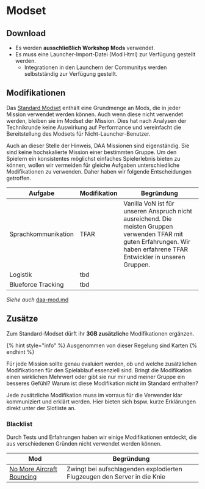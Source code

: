 # Modset

## Download

* Es werden **ausschließlich Workshop Mods** verwendet.
* Es muss eine Launcher-Import-Datei (Mod Html) zur Verfügung gestellt werden.
  * Integrationen in den Launchern der Communitys werden selbstständig zur Verfügung gestellt.

## Modifikationen

Das [Standard Modset](https://www.deutsche-arma-allianz.de/#mods) enthält eine Grundmenge an Mods, die in jeder Mission verwendet werden können. Auch wenn diese nicht verwendet werden, bleiben sie im Modset der Mission. Dies hat nach Analysen der Technikrunde keine Auswirkung auf Performance und vereinfacht die Bereitstellung des Modsets für Nicht-Launcher-Benutzer.

Auch an dieser Stelle der Hinweis, DAA Missionen sind eigenständig. Sie sind keine hochskalierte Mission einer bestimmten Gruppe. Um den Spielern ein konsistentes möglichst einfaches Spielerlebnis bieten zu können, wollen wir vermeiden für gleiche Aufgaben unterschiedliche Modifikationen zu verwenden. Daher haben wir folgende Entscheidungen getroffen.

| Aufgabe             | Modifikation | Begründung                                                                                                                                                                |
| ------------------- | ------------ | ------------------------------------------------------------------------------------------------------------------------------------------------------------------------- |
| Sprachkommunikation | TFAR         | Vanilla VoN ist für unseren Anspruch nicht ausreichend. Die meisten Gruppen verwenden TFAR mit guten Erfahrungen. Wir haben erfahrene TFAR Entwickler in unseren Gruppen. |
| Logistik            | tbd          |                                                                                                                                                                           |
| Blueforce Tracking  | tbd          |                                                                                                                                                                           |

_Siehe auch_ [daa-mod.md](../entwicklung/daa-mod.md "mention")

## Zusätze

Zum Standard-Modset dürft ihr **3GB zusätzlich**e Modifikationen ergänzen.

{% hint style="info" %}
Ausgenommen von dieser Regelung sind Karten
{% endhint %}

Für jede Mission sollte genau evaluiert werden, ob und welche zusätzlichen Modifikationen für den Spielablauf essenziell sind. Bringt die Modifikation einen wirklichen Mehrwert oder gibt sie nur mir und meiner Gruppe ein besseres Gefühl? Warum ist diese Modifikation nicht im Standard enthalten?

Jede zusätzliche Modifikation muss im vorraus für die Verwender klar kommuniziert und erklärt werden. Hier bieten sich bspw. kurze Erklärungen direkt unter der Slotliste an.

### Blacklist

Durch Tests und Erfahrungen haben wir einige Modifikationen entdeckt, die aus verschiedenen Gründen nicht verwendet werden können.

| Mod                                                                                                                         | Begründung                                                               |
| --------------------------------------------------------------------------------------------------------------------------- | ------------------------------------------------------------------------ |
| [No More Aircraft Bouncing](https://steamcommunity.com/sharedfiles/filedetails/?id=1770265310\&searchtext=No+more+Aircraft) | Zwingt bei aufschlagenden explodierten Flugzeugen den Server in die Knie |
